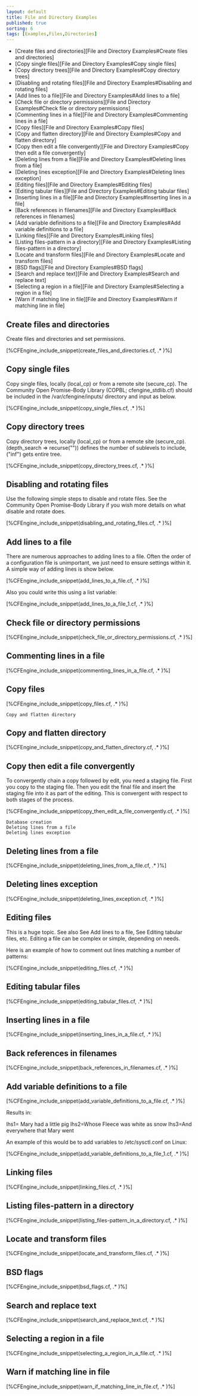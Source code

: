 ```yaml
---
layout: default
title: File and Directory Examples
published: true
sorting: 6
tags: [Examples,Files,Directories]
---
```


* [Create files and directories][File and Directory Examples#Create files and directories]
* [Copy single files][File and Directory Examples#Copy single files]
* [Copy directory trees][File and Directory Examples#Copy directory trees]
* [Disabling and rotating files][File and Directory Examples#Disabling and rotating files]
* [Add lines to a file][File and Directory Examples#Add lines to a file]
* [Check file or directory permissions][File and Directory Examples#Check file or directory permissions]
* [Commenting lines in a file][File and Directory Examples#Commenting lines in a file]
* [Copy files][File and Directory Examples#Copy files]
* [Copy and flatten directory][File and Directory Examples#Copy and flatten directory]
* [Copy then edit a file convergently][File and Directory Examples#Copy then edit a file convergently]
* [Deleting lines from a file][File and Directory Examples#Deleting lines from a file]
* [Deleting lines exception][File and Directory Examples#Deleting lines exception]
* [Editing files][File and Directory Examples#Editing files]
* [Editing tabular files][File and Directory Examples#Editing tabular files]
* [Inserting lines in a file][File and Directory Examples#Inserting lines in a file]
* [Back references in filenames][File and Directory Examples#Back references in filenames]
* [Add variable definitions to a file][File and Directory Examples#Add variable definitions to a file]
* [Linking files][File and Directory Examples#Linking files]
* [Listing files-pattern in a directory][File and Directory Examples#Listing files-pattern in a directory]
* [Locate and transform files][File and Directory Examples#Locate and transform files]
* [BSD flags][File and Directory Examples#BSD flags]
* [Search and replace text][File and Directory Examples#Search and replace text]
* [Selecting a region in a file][File and Directory Examples#Selecting a region in a file]
* [Warn if matching line in file][File and Directory Examples#Warn if matching line in file]

## Create files and directories ##

Create files and directories and set permissions.


[%CFEngine_include_snippet(create_files_and_directories.cf, .* )%]

## Copy single files ##

Copy single files, locally (local_cp) or from a remote site (secure_cp). The Community Open Promise-Body Library (COPBL; cfengine_stdlib.cf) should be included in the /var/cfengine/inputs/ directory and input as below.


[%CFEngine_include_snippet(copy_single_files.cf, .* )%]

## Copy directory trees ##

Copy directory trees, locally (local_cp) or from a remote site (secure_cp). (depth_search => recurse("")) defines the number of sublevels to include, ("inf") gets entire tree.


[%CFEngine_include_snippet(copy_directory_trees.cf, .* )%]

## Disabling and rotating files ##

Use the following simple steps to disable and rotate files. See the Community Open Promise-Body Library if you wish more details on what disable and rotate does.


[%CFEngine_include_snippet(disabling_and_rotating_files.cf, .* )%]

## Add lines to a file ##

There are numerous approaches to adding lines to a file. Often the order of a configuration file is unimportant, we just need to ensure settings within it. A simple way of adding lines is show below.


[%CFEngine_include_snippet(add_lines_to_a_file.cf, .* )%]

Also you could write this using a list variable:


[%CFEngine_include_snippet(add_lines_to_a_file_1.cf, .* )%]

## Check file or directory permissions


[%CFEngine_include_snippet(check_file_or_directory_permissions.cf, .* )%]

## Commenting lines in a file


[%CFEngine_include_snippet(commenting_lines_in_a_file.cf, .* )%]

## Copy files


[%CFEngine_include_snippet(copy_files.cf, .* )%]


    Copy and flatten directory 

## Copy and flatten directory


[%CFEngine_include_snippet(copy_and_flatten_directory.cf, .* )%]

## Copy then edit a file convergently

To convergently chain a copy followed by edit, you need a staging file. First you copy to the staging file. Then you edit the final file and insert the staging file into it as part of the editing. This is convergent with respect to both stages of the process.


[%CFEngine_include_snippet(copy_then_edit_a_file_convergently.cf, .* )%]

    Database creation
    Deleting lines from a file
    Deleting lines exception


## Deleting lines from a file


[%CFEngine_include_snippet(deleting_lines_from_a_file.cf, .* )%]

## Deleting lines exception


[%CFEngine_include_snippet(deleting_lines_exception.cf, .* )%]

## Editing files

This is a huge topic. See also See Add lines to a file, See Editing tabular files, etc. Editing a file can be complex or simple, depending on needs.

Here is an example of how to comment out lines matching a number of patterns:


[%CFEngine_include_snippet(editing_files.cf, .* )%]


## Editing tabular files


[%CFEngine_include_snippet(editing_tabular_files.cf, .* )%]

## Inserting lines in a file


[%CFEngine_include_snippet(inserting_lines_in_a_file.cf, .* )%]

## Back references in filenames


[%CFEngine_include_snippet(back_references_in_filenames.cf, .* )%]

## Add variable definitions to a file


[%CFEngine_include_snippet(add_variable_definitions_to_a_file.cf, .* )%]

Results in:

lhs1= Mary had a little pig
lhs2=Whose Fleece was white as snow
lhs3=And everywhere that Mary went

An example of this would be to add variables to /etc/sysctl.conf on Linux:


[%CFEngine_include_snippet(add_variable_definitions_to_a_file_1.cf, .* )%]

## Linking files


[%CFEngine_include_snippet(linking_files.cf, .* )%]

## Listing files-pattern in a directory


[%CFEngine_include_snippet(listing_files-pattern_in_a_directory.cf, .* )%]

## Locate and transform files


[%CFEngine_include_snippet(locate_and_transform_files.cf, .* )%]

## BSD flags ##


[%CFEngine_include_snippet(bsd_flags.cf, .* )%]

## Search and replace text


[%CFEngine_include_snippet(search_and_replace_text.cf, .* )%]

## Selecting a region in a file


[%CFEngine_include_snippet(selecting_a_region_in_a_file.cf, .* )%]

## Warn if matching line in file

[%CFEngine_include_snippet(warn_if_matching_line_in_file.cf, .* )%]
